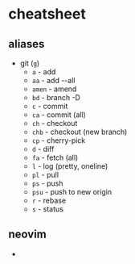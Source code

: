 # cheatsheet

## aliases

- git (`g`)
  - `a` - add
  - `aa` - add --all
  - `amen` - amend
  - `bd` - branch -D
  - `c` - commit
  - `ca` - commit (all)
  - `ch` - checkout
  - `chb` - checkout (new branch)
  - `cp` - cherry-pick
  - `d` - diff
  - `fa` - fetch (all)
  - `l` - log (pretty, oneline)
  - `pl` - pull
  - `ps` - push
  - `psu` - push to new origin
  - `r` - rebase
  - `s` - status

## neovim

 -

